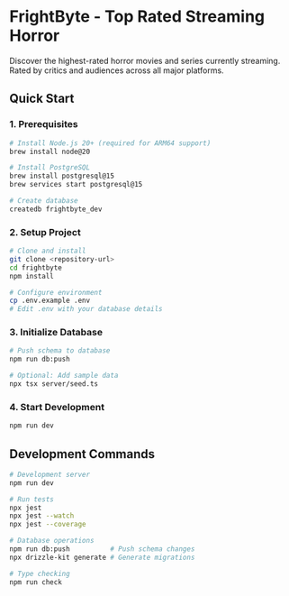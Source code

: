 # FrightByte - Top Rated Streaming Horror

Discover the highest-rated horror movies and series currently streaming. Rated by critics and audiences across all major platforms.

## Quick Start

### 1. Prerequisites

```bash
# Install Node.js 20+ (required for ARM64 support)
brew install node@20

# Install PostgreSQL
brew install postgresql@15
brew services start postgresql@15

# Create database
createdb frightbyte_dev
```

### 2. Setup Project

```bash
# Clone and install
git clone <repository-url>
cd frightbyte
npm install

# Configure environment
cp .env.example .env
# Edit .env with your database details
```

### 3. Initialize Database

```bash
# Push schema to database
npm run db:push

# Optional: Add sample data
npx tsx server/seed.ts
```

### 4. Start Development

```bash
npm run dev
```

## Development Commands

```bash
# Development server
npm run dev

# Run tests
npx jest
npx jest --watch
npx jest --coverage

# Database operations
npm run db:push          # Push schema changes
npx drizzle-kit generate # Generate migrations

# Type checking
npm run check
```

